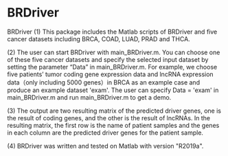 # BRDriver
BRDriver
(1) This package includes the Matlab scripts of BRDriver and five cancer datasets including BRCA, COAD, LUAD, PRAD and THCA.

(2) The user can start BRDriver with main_BRDriver.m. You can choose one of these five cancer datasets and specify the selected input dataset by setting the parameter “Data” in main_BRDriver.m. For example, we choose five patients’ tumor coding gene expression data and lncRNA expression data（only including 5000 genes）in BRCA as an example case and produce an example dataset 'exam'. The user can specify Data = 'exam' in main_BRDriver.m and run main_BRDriver.m to get a demo.

(3) The output are two resulting matrix of the predicted driver genes, one is the result of coding genes, and the other is the result of lncRNAs. In the resulting matrix, the first row is the name of patient samples and the genes in each column are the predicted driver genes for the patient sample.

(4) BRDriver was written and tested on Matlab with version "R2019a".
